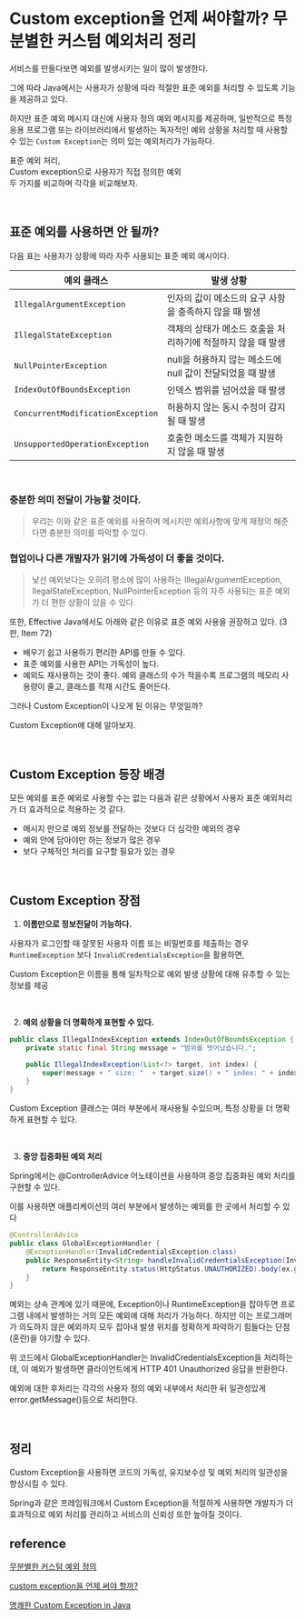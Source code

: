# Custom exception을 언제 써야할까? 무분별한 커스텀 예외처리 정리
서비스를 만들다보면 예외를 발생시키는 일이 많이 발생한다.

그에 따라 Java에서는 사용자가 상황에 따라 적절한 표준 예외를 처리할 수 있도록 기능을 제공하고 있다.

하지만 표준 예외 메시지 대신에 사용자 정의 예외 메시지를 제공하며, 일반적으로 특정 응용 프로그램 또는 라이브러리에서 발생하는 독자적인 예외 상황을 처리할 때 사용할 수 있는 `Custom Exception`는 의미 있는 예외처리가 가능하다.

표준 예외 처리, <br>
Custom exception으로 사용자가 직접 정의한 예외 <br>
두 가지를 비교하며 각각을 비교해보자.

<br>

## 표준 예외를 사용하면 안 될까?
다음 표는 사용자가 상황에 따라 자주 사용되는 표준 예외 예시이다.

| 예외 클래스                      | 발생 상황                                                                               |
| ------------------------------ | ------------------------------------------------------------------------------------ |
| `IllegalArgumentException`    | 인자의 값이 메소드의 요구 사항을 충족하지 않을 때 발생                             |
| `IllegalStateException`      | 객체의 상태가 메소드 호출을 처리하기에 적절하지 않을 때 발생                     |
| `NullPointerException`     | null을 허용하지 않는 메소드에 null 값이 전달되었을 때 발생                       |
| `IndexOutOfBoundsException` | 인덱스 범위를 넘어섰을 때 발생                                            |
| `ConcurrentModificationException` | 허용하지 않는 동시 수정이 감지될 때 발생                              |
| `UnsupportedOperationException` | 호출한 메소드를 객체가 지원하지 않을 때 발생                        |

<br>

### 충분한 의미 전달이 가능할 것이다.

>우리는 이와 같은 표준 예외를 사용하며 메시지만 예외사항에 맞게 재정의 해준다면 충분한 의미를 파악할 수 있다.

### 협업이나 다른 개발자가 읽기에 가독성이 더 좋을 것이다.

>낯선 예외보다는 오히려 평소에 많이 사용하는 IllegalArgumentException, IlegalStateException, NullPointerException 등의 자주 사용되는 표준 예외가 더 편한 상황이 있을 수 있다.


또한, Effective Java에서도 아래와 같은 이유로 표준 예외 사용을 권장하고 있다. (3판, Item 72)
- 배우기 쉽고 사용하기 편리한 API를 만들 수 있다.
- 표준 예외를 사용한 API는 가독성이 높다.
- 예외도 재사용하는 것이 좋다. 예외 클래스의 수가 적을수록 프로그램의 메모리 사용량이 줄고, 클래스를 적재 시간도 줄어든다.

그러나 Custom Exception이 나오게 된 이유는 무엇일까?

Custom Exception에 대해 알아보자.

<br>

## Custom Exception 등장 배경
모든 예외를 표준 예외로 사용할 수는 없는 다음과 같은 상황에서 사용자 표준 예외처리가 더 효과적으로 적용하는 것 같다.
- 메시지 만으로 예외 정보를 전달하는 것보다 더 심각한 예외의 경우
- 예외 안에 담아야만 하는 정보가 많은 경우
- 보다 구체적인 처리를 요구할 필요가 있는 경우

<br>

## Custom Exception 장점
1. **이름만으로 정보전달이 가능하다.**

사용자가 로그인할 때 잘못된 사용자 이름 또는 비밀번호를 제출하는 경우 <br>
`RuntimeException` 보다 `InvalidCredentialsException`을 활용하면,

Custom Exception은 이름을 통해 일차적으로 예외 발생 상황에 대해 유추할 수 있는 정보를 제공

<br>

2. **예외 상황을 더 명확하게 표현할 수 있다.**
```java
public class IllegalIndexException extends IndexOutOfBoundsException {
	private static final String message = "범위를 벗어났습니다.";

	public IllegalIndexException(List<?> target, int index) {
		super(message + " size: "  + target.size() + " index: " + index);
	}
}
```

Custom Exception 클래스는 여러 부분에서 재사용될 수있으며,
특정 상황을 더 명확하게 표현할 수 있다.

<br>

3. **중앙 집중화된 예외 처리**

Spring에서는 @ControllerAdvice 어노테이션을 사용하여 중앙 집중화된 예외 처리를 구현할 수 있다. 

이를 사용하면 애플리케이션의 여러 부분에서 발생하는 예외를 한 곳에서 처리할 수 있다
```java
@ControllerAdvice
public class GlobalExceptionHandler {
    @ExceptionHandler(InvalidCredentialsException.class)
    public ResponseEntity<String> handleInvalidCredentialsException(InvalidCredentialsException ex) {
        return ResponseEntity.status(HttpStatus.UNAUTHORIZED).body(ex.getMessage());
    }
}
```
예외는 상속 관계에 있기 때문에, Exception이나 RuntimeException을 잡아두면 프로그램 내에서 발생하는 거의 모든 예외에 대해 처리가 가능하다. 하지만 이는 프로그래머가 의도하지 않은 예외까지 모두 잡아내  발생 위치를 정확하게 파악하기 힘들다는 단점(혼란)을 야기할 수 있다.

위 코드에서 GlobalExceptionHandler는 InvalidCredentialsException을 처리하는데, 이 예외가 발생하면 클라이언트에게 HTTP 401 Unauthorized 응답을 반환한다.

예외에 대한 후처리는 각각의 사용자 정의 예외 내부에서 처리한 뒤 일관성있게 error.getMessage()등으로 처리한다.

<br>

## 정리

Custom Exception을 사용하면 코드의 가독성, 유지보수성 및 예외 처리의 일관성을 향상시킬 수 있다.

 Spring과 같은 프레임워크에서 Custom Exception을 적절하게 사용하면 개발자가 더 효과적으로 예외 처리를 관리하고 서비스의 신뢰성 또한 높아질 것이다.



## reference
[무분별한 커스텀 예외 정의](https://www.blog.ecsimsw.com/entry/%EC%98%88%EC%99%B8%EB%A5%BC-%EC%84%A0%ED%83%9D%ED%95%98%EB%8A%94-%EB%B0%A9%EB%B2%95)

[custom exception을 언제 써야 할까?](https://tecoble.techcourse.co.kr/post/2020-08-17-custom-exception/)

[명쾌한 Custom Exception in Java](https://ssoco.tistory.com/69)